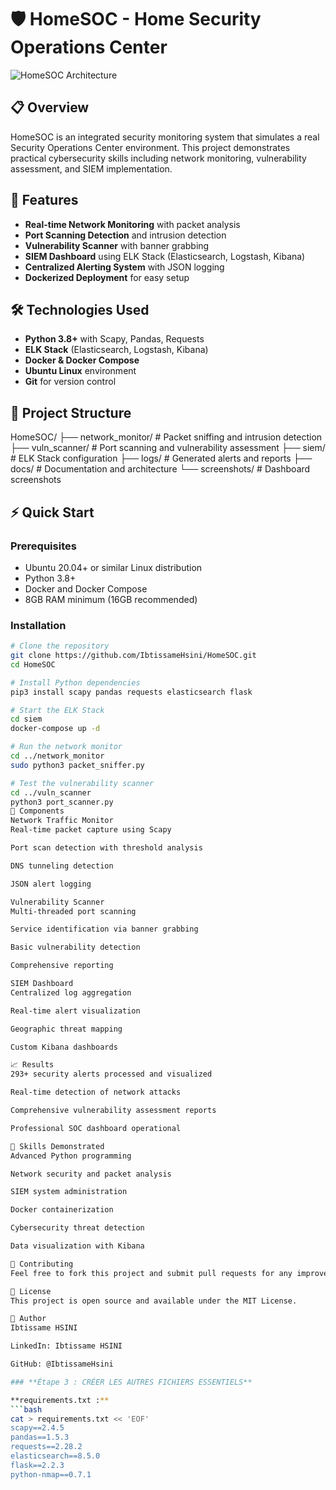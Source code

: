 # 🛡️ HomeSOC - Home Security Operations Center

![HomeSOC Architecture](docs/images/architecture.png)

## 📋 Overview
HomeSOC is an integrated security monitoring system that simulates a real Security Operations Center environment. This project demonstrates practical cybersecurity skills including network monitoring, vulnerability assessment, and SIEM implementation.

## 🚀 Features
- **Real-time Network Monitoring** with packet analysis
- **Port Scanning Detection** and intrusion detection
- **Vulnerability Scanner** with banner grabbing
- **SIEM Dashboard** using ELK Stack (Elasticsearch, Logstash, Kibana)
- **Centralized Alerting System** with JSON logging
- **Dockerized Deployment** for easy setup

## 🛠️ Technologies Used
- **Python 3.8+** with Scapy, Pandas, Requests
- **ELK Stack** (Elasticsearch, Logstash, Kibana)
- **Docker & Docker Compose**
- **Ubuntu Linux** environment
- **Git** for version control

## 📁 Project Structure
HomeSOC/
├── network_monitor/ # Packet sniffing and intrusion detection
├── vuln_scanner/ # Port scanning and vulnerability assessment
├── siem/ # ELK Stack configuration
├── logs/ # Generated alerts and reports
├── docs/ # Documentation and architecture
└── screenshots/ # Dashboard screenshots

## ⚡ Quick Start

### Prerequisites
- Ubuntu 20.04+ or similar Linux distribution
- Python 3.8+
- Docker and Docker Compose
- 8GB RAM minimum (16GB recommended)

### Installation
```bash
# Clone the repository
git clone https://github.com/IbtissameHsini/HomeSOC.git
cd HomeSOC

# Install Python dependencies
pip3 install scapy pandas requests elasticsearch flask

# Start the ELK Stack
cd siem
docker-compose up -d

# Run the network monitor
cd ../network_monitor
sudo python3 packet_sniffer.py

# Test the vulnerability scanner
cd ../vuln_scanner
python3 port_scanner.py
🔧 Components
Network Traffic Monitor
Real-time packet capture using Scapy

Port scan detection with threshold analysis

DNS tunneling detection

JSON alert logging

Vulnerability Scanner
Multi-threaded port scanning

Service identification via banner grabbing

Basic vulnerability detection

Comprehensive reporting

SIEM Dashboard
Centralized log aggregation

Real-time alert visualization

Geographic threat mapping

Custom Kibana dashboards

📈 Results
293+ security alerts processed and visualized

Real-time detection of network attacks

Comprehensive vulnerability assessment reports

Professional SOC dashboard operational

🎯 Skills Demonstrated
Advanced Python programming

Network security and packet analysis

SIEM system administration

Docker containerization

Cybersecurity threat detection

Data visualization with Kibana

🤝 Contributing
Feel free to fork this project and submit pull requests for any improvements.

📄 License
This project is open source and available under the MIT License.

👤 Author
Ibtissame HSINI

LinkedIn: Ibtissame HSINI

GitHub: @IbtissameHsini

### **Étape 3 : CRÉER LES AUTRES FICHIERS ESSENTIELS**

**requirements.txt :**
```bash
cat > requirements.txt << 'EOF'
scapy==2.4.5
pandas==1.5.3
requests==2.28.2
elasticsearch==8.5.0
flask==2.2.3
python-nmap==0.7.1
